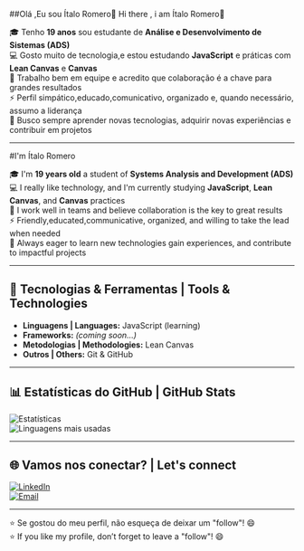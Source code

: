 ##Olá ,Eu sou Ítalo Romero👋
Hi there , i am Ítalo Romero👋


🎓 Tenho **19 anos**  sou estudante de **Análise e Desenvolvimento de Sistemas (ADS)**  
💻 Gosto muito de tecnologia,e estou estudando **JavaScript** e práticas com **Lean Canvas** e **Canvas**  
🤝 Trabalho bem em equipe e acredito que colaboração é a chave para grandes resultados  
⚡ Perfil simpático,educado,comunicativo, organizado e, quando necessário, assumo a liderança  
🚀 Busco sempre aprender novas tecnologias, adquirir novas experiências e contribuir em projetos  

---

#I'm Ítalo Romero  

🎓 I'm **19 years old**  a student of **Systems Analysis and Development (ADS)**  
💻 I really like technology, and I'm currently studying **JavaScript**, **Lean Canvas**, and **Canvas** practices  
🤝 I work well in teams and believe collaboration is the key to great results  
⚡ Friendly,educated,communicative, organized, and willing to take the lead when needed  
🚀 Always eager to learn new technologies gain experiences, and contribute to impactful projects  

---

## 🔧 Tecnologias & Ferramentas | Tools & Technologies  
- **Linguagens | Languages:** JavaScript (learning)  
- **Frameworks:** *(coming soon...)*  
- **Metodologias | Methodologies:** Lean Canvas  
- **Outros | Others:** Git & GitHub  

---

## 📊 Estatísticas do GitHub | GitHub Stats  
![Estatísticas](https://github-readme-stats.vercel.app/api?username=Italorsm&show_icons=true&theme=dracula)  
![Linguagens mais usadas](https://github-readme-stats.vercel.app/api/top-langs/?username=Italorsm&layout=compact&theme=dracula)  

---

## 🌐 Vamos nos conectar? | Let's connect  
[![LinkedIn](https://img.shields.io/badge/LinkedIn-0077B5?style=for-the-badge&logo=linkedin&logoColor=white)](SEU_LINKEDIN)  
[![Email](https://img.shields.io/badge/Email-D14836?style=for-the-badge&logo=gmail&logoColor=white)](mailto:SEUEMAIL@EXEMPLO.COM)  

---
⭐ Se gostou do meu perfil, não esqueça de deixar um "follow"! 😄  
⭐ If you like my profile, don’t forget to leave a "follow"! 😄
